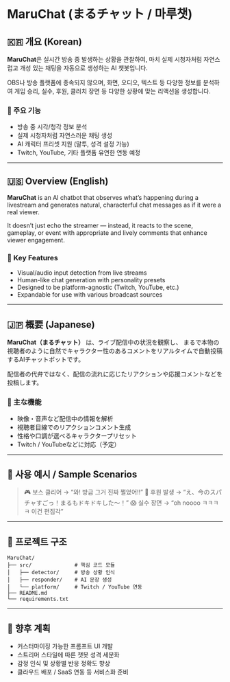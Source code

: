# MaruChat (まるチャット / 마루챗)

## 🇰🇷 개요 (Korean)

**MaruChat**은 실시간 방송 중 발생하는 상황을 관찰하여,
마치 실제 시청자처럼 자연스럽고 개성 있는 채팅을 자동으로 생성하는 AI 챗봇입니다.

OBS나 방송 플랫폼에 종속되지 않으며, 화면, 오디오, 텍스트 등 다양한 정보를 분석하여
게임 승리, 실수, 후원, 클러치 장면 등 다양한 상황에 맞는 리액션을 생성합니다.

### 🔧 주요 기능

* 방송 중 시각/청각 정보 분석
* 실제 시청자처럼 자연스러운 채팅 생성
* AI 캐릭터 프리셋 지원 (말투, 성격 설정 가능)
* Twitch, YouTube, 기타 플랫폼 유연한 연동 예정

---

## 🇺🇸 Overview (English)

**MaruChat** is an AI chatbot that observes what’s happening during a livestream
and generates natural, characterful chat messages as if it were a real viewer.

It doesn’t just echo the streamer — instead, it reacts to the scene, gameplay, or event
with appropriate and lively comments that enhance viewer engagement.

### 🔧 Key Features

* Visual/audio input detection from live streams
* Human-like chat generation with personality presets
* Designed to be platform-agnostic (Twitch, YouTube, etc.)
* Expandable for use with various broadcast sources

---

## 🇯🇵 概要 (Japanese)

**MaruChat（まるチャット）** は、ライブ配信中の状況を観察し、
まるで本物の視聴者のように自然でキャラクター性のあるコメントをリアルタイムで自動投稿するAIチャットボットです。

配信者の代弁ではなく、配信の流れに応じたリアクションや応援コメントなどを投稿します。

### 🔧 主な機能

* 映像・音声など配信中の情報を解析
* 視聴者目線でのリアクションコメント生成
* 性格や口調が選べるキャラクタープリセット
* Twitch / YouTubeなどに対応（予定）

---

## 💬 사용 예시 / Sample Scenarios

> 🎮 보스 클리어 → “와! 방금 그거 진짜 쩔었어!!”
> 💸 후원 발생 → “え、今のスパチャすごっ！まるもドキドキした〜！”
> 😱 실수 장면 → “oh noooo ㅋㅋㅋㅋ 이건 편집각”

---

## 📁 프로젝트 구조

```plaintext
MaruChat/
├── src/              # 핵심 코드 모듈
│   ├── detector/     # 방송 상황 인식
│   ├── responder/    # AI 문장 생성
│   └── platform/     # Twitch / YouTube 연동
├── README.md
└── requirements.txt
```

---

## 🧩 향후 계획

* 커스터마이징 가능한 프롬프트 UI 개발
* 스트리머 스타일에 따른 챗봇 성격 세분화
* 감정 인식 및 상황별 반응 정확도 향상
* 클라우드 배포 / SaaS 연동 등 서비스화 준비
